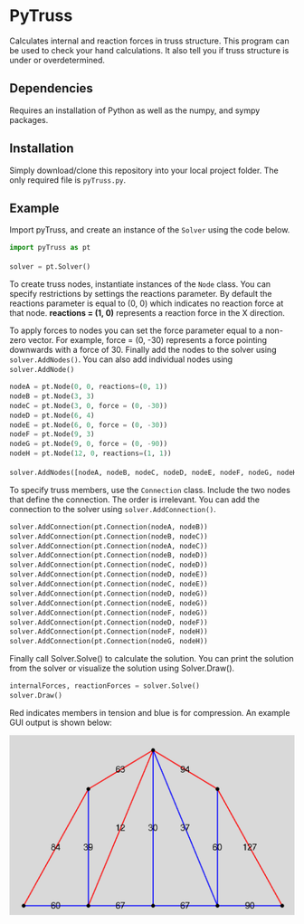 # PyTruss

Calculates internal and reaction forces in truss structure. This program can be used to check your hand calculations. It also tell you if truss structure is under or overdetermined.

## Dependencies

Requires an installation of Python as well as the numpy, and sympy packages.

## Installation

Simply download/clone this repository into your local project folder. The only required file is ```pyTruss.py```.

## Example

Import pyTruss, and create an instance of the ```Solver``` using the code below.

```python
import pyTruss as pt

solver = pt.Solver()
```

To create truss nodes, instantiate instances of the ```Node``` class. You can specify restrictions by settings the reactions parameter. By default the reactions parameter is equal to (0, 0) which indicates no reaction force at that node. **reactions = (1, 0)** represents a reaction force in the X direction.

To apply forces to nodes you can set the force parameter equal to a non-zero vector. For example, force = (0, -30) represents a force pointing downwards with a force of 30. Finally add the nodes to the solver using ```solver.AddNodes()```. You can also add individual nodes using ```solver.AddNode()```

```python
nodeA = pt.Node(0, 0, reactions=(0, 1))
nodeB = pt.Node(3, 3)
nodeC = pt.Node(3, 0, force = (0, -30))
nodeD = pt.Node(6, 4)
nodeE = pt.Node(6, 0, force = (0, -30))
nodeF = pt.Node(9, 3)
nodeG = pt.Node(9, 0, force = (0, -90))
nodeH = pt.Node(12, 0, reactions=(1, 1))

solver.AddNodes([nodeA, nodeB, nodeC, nodeD, nodeE, nodeF, nodeG, nodeH])
```

To specify truss members, use the ```Connection``` class. Include the two nodes that define the connection. The order is irrelevant. You can add the connection to the solver using ```solver.AddConnection()```.

```python
solver.AddConnection(pt.Connection(nodeA, nodeB))
solver.AddConnection(pt.Connection(nodeB, nodeC))
solver.AddConnection(pt.Connection(nodeA, nodeC))
solver.AddConnection(pt.Connection(nodeB, nodeD))
solver.AddConnection(pt.Connection(nodeC, nodeD))
solver.AddConnection(pt.Connection(nodeD, nodeE))
solver.AddConnection(pt.Connection(nodeC, nodeE))
solver.AddConnection(pt.Connection(nodeD, nodeG))
solver.AddConnection(pt.Connection(nodeE, nodeG))
solver.AddConnection(pt.Connection(nodeF, nodeG))
solver.AddConnection(pt.Connection(nodeD, nodeF))
solver.AddConnection(pt.Connection(nodeF, nodeH))
solver.AddConnection(pt.Connection(nodeG, nodeH))
```
Finally call Solver.Solve() to calculate the solution. You can print the solution from the solver or visualize the solution using Solver.Draw().

```python
internalForces, reactionForces = solver.Solve()
solver.Draw()
```
Red indicates members in tension and blue is for compression. An example GUI output is shown below:

<img src="Media/example.PNG" width="750">


